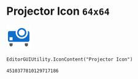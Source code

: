 # Projector Icon `64x64`
<img src="/img/Projector%20Icon.png" width=64 height=64>

``` CSharp
EditorGUIUtility.IconContent("Projector Icon")
```
```
4510377810129717186
```
